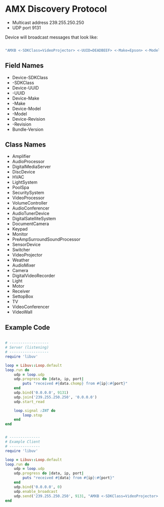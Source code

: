 # AMX Discovery Protocol


* Multicast address 239.255.250.250
* UDP port 9131

Device will broadcast messages that look like:

```ruby

"AMXB <-SDKClass=VideoProjector> <-UUID=DEADBEEF> <-Make=Epson> <-Model=EB-4950WU>\r"

```

## Field Names

* Device-SDKClass
* -SDKClass
* Device-UUID
* -UUID 
* Device-Make
* -Make
* Device-Model
* -Model
* Device-Revision
* -Revision
* Bundle-Version


## Class Names

* Amplifier
* AudioProcessor
* DigitalMediaServer
* DiscDevice
* HVAC
* LightSystem
* PoolSpa
* SecuritySystem
* VideoProcessor
* VolumeController
* AudioConferencer
* AudioTunerDevice
* DigitalSatelliteSystem
* DocumentCamera
* Keypad
* Monitor
* PreAmpSurroundSoundProcessor
* SensorDevice
* Switcher
* VideoProjector
* Weather
* AudioMixer
* Camera
* DigitalVideoRecorder
* Light
* Motor
* Receiver
* SettopBox
* TV
* VideoConferencer
* VideoWall


## Example Code

```ruby

# ------------------
# Server (listening)
# ------------------
require 'libuv'

loop = Libuv::Loop.default
loop.run do
    udp = loop.udp
    udp.progress do |data, ip, port|
        puts "received #{data.chomp} from #{ip}:#{port}"
    end
    udp.bind('0.0.0.0', 9131)
    udp.join('239.255.250.250', '0.0.0.0')
    udp.start_read

    loop.signal :INT do
        loop.stop
    end
end


# --------------
# Example Client
# --------------
require 'libuv'

loop = Libuv::Loop.default
loop.run do
    udp = loop.udp
    udp.progress do |data, ip, port|
        puts "received #{data} from #{ip}:#{port}"
    end
    udp.bind('0.0.0.0', 0)
    udp.enable_broadcast
    udp.send('239.255.250.250', 9131, "AMXB <-SDKClass=VideoProjector> <-UUID=DEADBEEF> <-Make=Epson> <-Model=EB-4950WU>\r")
end

```

